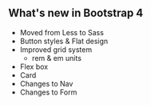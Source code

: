## What's new in Bootstrap 4
  - Moved from Less to Sass
  - Button styles & Flat design
  - Improved grid system
    - rem & em units
  - Flex box
  - Card
  - Changes to Nav
  - Changes to Form
  